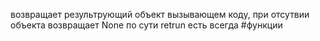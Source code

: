возвращает результрующий объект вызывающем коду, 
 при отсутвии объекта возвращает None
 по сути retrun есть всегда
 #функции 